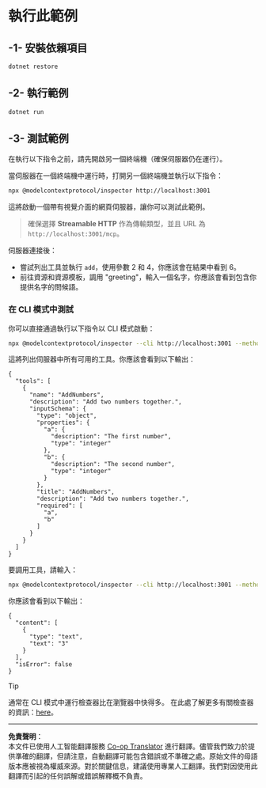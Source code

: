 <!--
CO_OP_TRANSLATOR_METADATA:
{
  "original_hash": "dde4e32e4b55ef4962c411b39d2340a7",
  "translation_date": "2025-09-03T15:59:33+00:00",
  "source_file": "03-GettingStarted/06-http-streaming/solution/dotnet/README.md",
  "language_code": "hk"
}
-->
# 執行此範例

## -1- 安裝依賴項目

```bash
dotnet restore
```

## -2- 執行範例

```bash
dotnet run
```

## -3- 測試範例

在執行以下指令之前，請先開啟另一個終端機（確保伺服器仍在運行）。

當伺服器在一個終端機中運行時，打開另一個終端機並執行以下指令：

```bash
npx @modelcontextprotocol/inspector http://localhost:3001
```

這將啟動一個帶有視覺介面的網頁伺服器，讓你可以測試此範例。

> 確保選擇 **Streamable HTTP** 作為傳輸類型，並且 URL 為 `http://localhost:3001/mcp`。

伺服器連接後：

- 嘗試列出工具並執行 `add`，使用參數 2 和 4，你應該會在結果中看到 6。
- 前往資源和資源模板，調用 "greeting"，輸入一個名字，你應該會看到包含你提供名字的問候語。

### 在 CLI 模式中測試

你可以直接通過執行以下指令以 CLI 模式啟動：

```bash 
npx @modelcontextprotocol/inspector --cli http://localhost:3001 --method tools/list
```

這將列出伺服器中所有可用的工具。你應該會看到以下輸出：

```text
{
  "tools": [
    {
      "name": "AddNumbers",
      "description": "Add two numbers together.",
      "inputSchema": {
        "type": "object",
        "properties": {
          "a": {
            "description": "The first number",
            "type": "integer"
          },
          "b": {
            "description": "The second number",
            "type": "integer"
          }
        },
        "title": "AddNumbers",
        "description": "Add two numbers together.",
        "required": [
          "a",
          "b"
        ]
      }
    }
  ]
}
```

要調用工具，請輸入：

```bash
npx @modelcontextprotocol/inspector --cli http://localhost:3001 --method tools/call --tool-name AddNumbers --tool-arg a=1 --tool-arg b=2
```

你應該會看到以下輸出：

```text
{
  "content": [
    {
      "type": "text",
      "text": "3"
    }
  ],
  "isError": false
}
```

> [!TIP]
> 通常在 CLI 模式中運行檢查器比在瀏覽器中快得多。
> 在此處了解更多有關檢查器的資訊：[here](https://github.com/modelcontextprotocol/inspector)。

---

**免責聲明**：  
本文件已使用人工智能翻譯服務 [Co-op Translator](https://github.com/Azure/co-op-translator) 進行翻譯。儘管我們致力於提供準確的翻譯，但請注意，自動翻譯可能包含錯誤或不準確之處。原始文件的母語版本應被視為權威來源。對於關鍵信息，建議使用專業人工翻譯。我們對因使用此翻譯而引起的任何誤解或錯誤解釋概不負責。